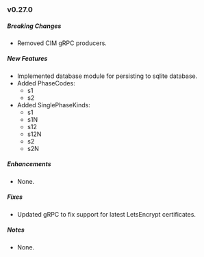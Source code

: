 ### v0.27.0

##### Breaking Changes
* Removed CIM gRPC producers.

##### New Features
* Implemented database module for persisting to sqlite database.
* Added PhaseCodes:
  - s1
  - s2
* Added SinglePhaseKinds:
  - s1
  - s1N
  - s12
  - s12N
  - s2
  - s2N

##### Enhancements
* None.

##### Fixes
* Updated gRPC to fix support for latest LetsEncrypt certificates.

##### Notes
* None.
